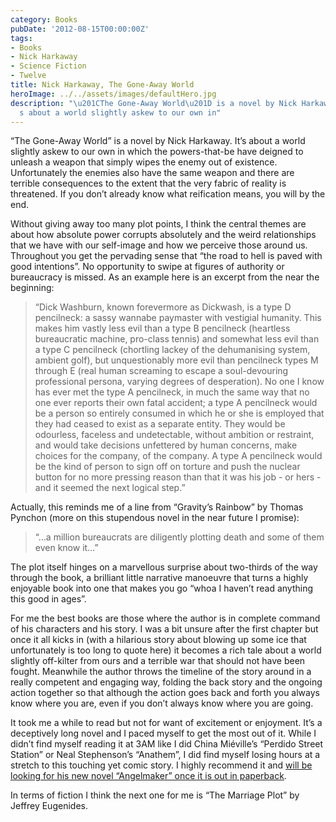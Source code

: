 ```yaml
---
category: Books
pubDate: '2012-08-15T00:00:00Z'
tags:
- Books
- Nick Harkaway
- Science Fiction
- Twelve
title: Nick Harkaway, The Gone-Away World
heroImage: ../../assets/images/defaultHero.jpg
description: "\u201CThe Gone-Away World\u201D is a novel by Nick Harkaway. It\u2019\
  s about a world slightly askew to our own in"
---
```

“The Gone-Away World” is a novel by Nick Harkaway. It’s about a world slightly askew to our own in which the powers-that-be have deigned to unleash a weapon that simply wipes the enemy out of existence. Unfortunately the enemies also have the same weapon and there are terrible consequences to the extent that the very fabric of reality is threatened. If you don’t already know what reification means, you will by the end.

Without giving away too many plot points, I think the central themes are about how absolute power corrupts absolutely and the weird relationships that we have with our self-image and how we perceive those around us. Throughout you get the pervading sense that “the road to hell is paved with good intentions”. No opportunity to swipe at figures of authority or bureaucracy is missed. As an example here is an excerpt from the near the beginning:

> “Dick Washburn, known forevermore as Dickwash, is a type D pencilneck: a sassy wannabe paymaster with vestigial humanity. This makes him vastly less evil than a type B pencilneck (heartless bureaucratic machine, pro-class tennis) and somewhat less evil than a type C pencilneck (chortling lackey of the dehumanising system, ambient golf), but unquestionably more evil than pencilneck types M through E (real human screaming to escape a soul-devouring professional persona, varying degrees of desperation). No one I know has ever met the type A pencilneck, in much the same way that no one ever reports their own fatal accident; a type A pencilneck would be a person so entirely consumed in which he or she is employed that they had ceased to exist as a separate entity. They would be odourless, faceless and undetectable, without ambition or restraint, and would take decisions unfettered by human concerns, make choices for the company, of the company. A type A pencilneck would be the kind of person to sign off on torture and push the nuclear button for no more pressing reason than that it was his job - or hers - and it seemed the next logical step.”

Actually, this reminds me of a line from “Gravity’s Rainbow” by Thomas Pynchon (more on this stupendous novel in the near future I promise):

> “…a million bureaucrats are diligently plotting death and some of them even know it…”

The plot itself hinges on a marvellous surprise about two-thirds of the way through the book, a brilliant little narrative manoeuvre that turns a highly enjoyable book into one that makes you go “whoa I haven’t read anything this good in ages”.

For me the best books are those where the author is in complete command of his characters and his story. I was a bit unsure after the first chapter but once it all kicks in (with a hilarious story about blowing up some ice that unfortunately is too long to quote here) it becomes a rich tale about a world slightly off-kilter from ours and a terrible war that should not have been fought. Meanwhile the author throws the timeline of the story around in a really competent and engaging way, folding the back story and the ongoing action together so that although the action goes back and forth you always know where you are, even if you don’t always know where you are going.

It took me a while to read but not for want of excitement or enjoyment. It’s a deceptively long novel and I paced myself to get the most out of it. While I didn’t find myself reading it at 3AM like I did China Miéville’s “Perdido Street Station” or Neal Stephenson’s “Anathem”, I did find myself losing hours at a stretch to this touching yet comic story. I highly recommend it and [will be looking for his new novel “Angelmaker” once it is out in paperback](http://www.amazon.co.uk/Angelmaker-Vintage-Contemporaries-Nick-Harkaway/dp/0307743624/ref=tmm_pap_title_0).

In terms of fiction I think the next one for me is “The Marriage Plot” by Jeffrey Eugenides.